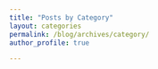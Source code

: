 ```yaml
---
title: "Posts by Category"
layout: categories
permalink: /blog/archives/category/
author_profile: true

---
```

